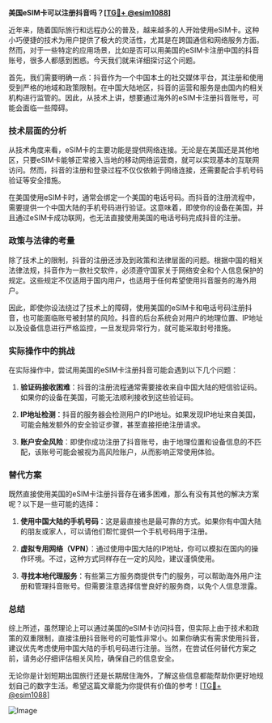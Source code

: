 **美国eSIM卡可以注册抖音吗？[[TG💪+ @esim1088](https://t.me/s/esim1088)]**

近年来，随着国际旅行和远程办公的普及，越来越多的人开始使用eSIM卡。这种小巧便捷的技术为用户提供了极大的灵活性，尤其是在跨国通信和网络服务方面。然而，对于一些特定的应用场景，比如是否可以用美国的eSIM卡注册中国的抖音账号，很多人都感到困惑。今天我们就来详细探讨这个问题。

首先，我们需要明确一点：抖音作为一个中国本土的社交媒体平台，其注册和使用受到严格的地域和政策限制。在中国大陆地区，抖音的运营和服务是由国内的相关机构进行监管的。因此，从技术上讲，想要通过海外的eSIM卡注册抖音账号，可能会面临一些障碍。

### 技术层面的分析

从技术角度来看，eSIM卡的主要功能是提供网络连接。无论是在美国还是其他地区，只要eSIM卡能够正常接入当地的移动网络运营商，就可以实现基本的互联网访问。然而，抖音的注册和登录过程不仅仅依赖于网络连接，还需要配合手机号码验证等安全措施。

在美国使用eSIM卡时，通常会绑定一个美国的电话号码。而抖音的注册流程中，需要提供一个中国大陆的手机号码进行验证。这意味着，即使你的设备在美国，并且通过eSIM卡成功联网，也无法直接使用美国的电话号码完成抖音的注册。

### 政策与法律的考量

除了技术上的限制，抖音的注册还涉及到政策和法律层面的问题。根据中国的相关法律法规，抖音作为一款社交软件，必须遵守国家关于网络安全和个人信息保护的规定。这些规定不仅适用于国内用户，也适用于任何希望使用抖音服务的海外用户。

因此，即使你设法绕过了技术上的障碍，使用美国的eSIM卡和电话号码注册抖音，也可能面临账号被封禁的风险。抖音的后台系统会对用户的地理位置、IP地址以及设备信息进行严格监控，一旦发现异常行为，就可能采取封号措施。

### 实际操作中的挑战

在实际操作中，尝试用美国的eSIM卡注册抖音可能会遇到以下几个问题：

1. **验证码接收困难**：抖音的注册流程通常需要接收来自中国大陆的短信验证码。如果你的设备在美国，可能无法顺利接收到这些验证码。
   
2. **IP地址检测**：抖音的服务器会检测用户的IP地址。如果发现IP地址来自美国，可能会触发额外的安全验证步骤，甚至直接拒绝注册请求。

3. **账户安全风险**：即使你成功注册了抖音账号，由于地理位置和设备信息的不匹配，该账号可能会被视为高风险账户，从而影响正常使用体验。

### 替代方案

既然直接使用美国的eSIM卡注册抖音存在诸多困难，那么有没有其他的解决方案呢？以下是一些可能的选择：

1. **使用中国大陆的手机号码**：这是最直接也是最可靠的方式。如果你有中国大陆的朋友或家人，可以请他们帮忙提供一个手机号码用于注册。

2. **虚拟专用网络（VPN）**：通过使用中国大陆的IP地址，你可以模拟在国内的操作环境。不过，这种方式同样存在一定的风险，建议谨慎使用。

3. **寻找本地代理服务**：有些第三方服务商提供专门的服务，可以帮助海外用户注册和管理抖音账号。但需要注意选择信誉良好的服务商，以免个人信息泄露。

### 总结

综上所述，虽然理论上可以通过美国的eSIM卡访问抖音，但实际上由于技术和政策的双重限制，直接注册抖音账号的可能性非常小。如果你确实有需求使用抖音，建议优先考虑使用中国大陆的手机号码进行注册。当然，在尝试任何替代方案之前，请务必仔细评估相关风险，确保自己的信息安全。

无论你是计划短期出国旅行还是长期居住海外，了解这些信息都能帮助你更好地规划自己的数字生活。希望这篇文章能为你提供有价值的参考！[[TG💪+ @esim1088](https://t.me/s/esim1088)]

![Image](https://i.postimg.cc/4NQfJmqS/Snipaste-2025-05-13-00-14-12.png)